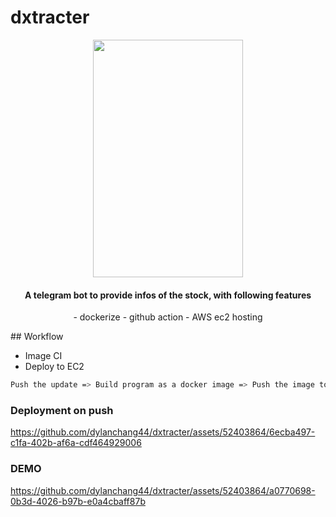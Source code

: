 # dxtracter
<p align="center">
   <img width="240" height="380" src="https://github.com/dylanchang44/dxtracter/assets/52403864/6ab7b12a-5402-4d69-8d85-d8100cc3970c">
</p>
<h4 align="center">A telegram bot to provide infos of the stock, with following features</h4>
<p align="center">
- dockerize
- github action
- AWS ec2 hosting
</p>
## Workflow

- Image CI
- Deploy to EC2
```sh
Push the update => Build program as a docker image => Push the image to dockerhub => SSH to AWS ec2 instance => Clear the existing local image => Pull and run latest image from Docker Hub => Done! The bot is running with latest update
```

### Deployment on push


https://github.com/dylanchang44/dxtracter/assets/52403864/6ecba497-c1fa-402b-af6a-cdf464929006



### DEMO


https://github.com/dylanchang44/dxtracter/assets/52403864/a0770698-0b3d-4026-b97b-e0a4cbaff87b



